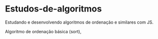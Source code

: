 # Estudos-de-algoritmos
Estudando e desenvolvendo algoritmos de ordenação e similares com JS.

Algoritmo de ordenação básica (sort),
